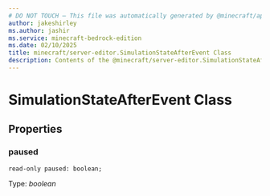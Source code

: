 ```yaml
---
# DO NOT TOUCH — This file was automatically generated by @minecraft/api-docs-generator, to report problems file an issue at https://github.com/Mojang/minecraft-scripting-libraries
author: jakeshirley
ms.author: jashir
ms.service: minecraft-bedrock-edition
ms.date: 02/10/2025
title: minecraft/server-editor.SimulationStateAfterEvent Class
description: Contents of the @minecraft/server-editor.SimulationStateAfterEvent class.
---
```

# SimulationStateAfterEvent Class

## Properties

### **paused**
`read-only paused: boolean;`

Type: *boolean*
